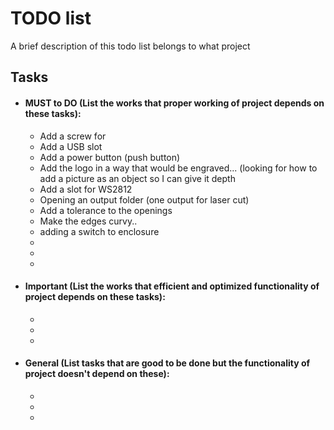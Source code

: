 # TODO list

A brief description of this todo list belongs to what project

## Tasks

- #### MUST to DO (List the works that proper working of project depends on these tasks):
    - Add a screw for
    - Add a USB slot
    - Add a power button (push button)
    - Add the logo in a way that would be engraved... (looking for how to add a picture as an object so I can give it depth
    - Add a slot for WS2812
    - Opening an output folder (one output for laser cut)
    - Add a tolerance to the openings
    - Make the edges curvy..
    - adding a switch to enclosure
    - 
    - 
    - 
- #### Important (List the works that efficient and optimized functionality of project depends on these tasks):
    - 
    -
    - 
- #### General (List tasks that are good to be done but the functionality of project doesn't depend on these):
    - 
    -
    -
